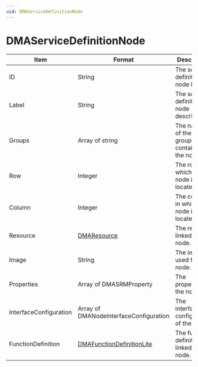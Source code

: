 ```yaml
---
uid: DMAServiceDefinitionNode
---
```


# DMAServiceDefinitionNode

| Item | Format | Description |
|--|--|--|
| ID | String | The service definition node ID. |
| Label | String | The service definition node description. |
| Groups | Array of string | The names of the groups containing the node. |
| Row | Integer | The row in which the node is located. |
| Column | Integer | The column in which the node is located. |
| Resource | [DMAResource](xref:DMAResource) | The resource linked to the node. |
| Image | String | The image used for the node. |
| Properties | Array of DMASRMProperty | The properties of the node. |
| InterfaceConfiguration | Array of DMANodeInterfaceConfiguration | The interface configuration of the node. |
| FunctionDefinition | [DMAFunctionDefinitionLite](xref:DMAFunctionDefinitionLite) | The function definition linked to the node. |
